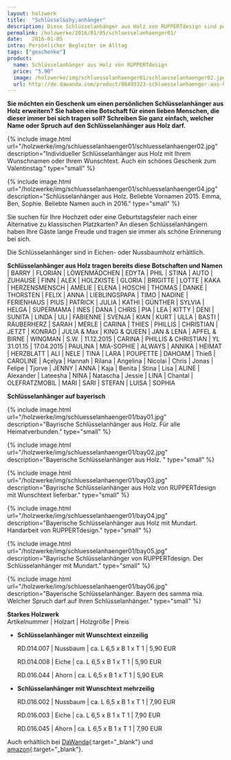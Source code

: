 ```yaml
---
layout: holzwerk
title:  "Schlüssel&shy;anhänger"
description: Diese Schlüsselanhänger aus Holz von RUPPERTdesign sind persönliche Begleiter im Alltag. Der Schlüsselanhänger kann mit einem Namen oder einem Spruch versehen werden. Auch ein tolles Geschenk zum Valentinstag. 
permalink: /holzwerke/2016/01/05/schluesselanhaenger01/
date:   2016-01-05
intro: Persönlicher Begleiter im Alltag
tags: ["geschenke"]
product:
  name: Schlüsselanhänger aus Holz von RUPPERTdesign
  price: "5.90"
  image: /holzwerke/img/schluesselanhaenger01/schluesselanhaenger02.jpg
  url: http://de.dawanda.com/product/88493323-schluesselanhaenger-aus-holz-mit-wunschnamen
---
```


**Sie möchten ein Geschenk um einen persönlichen Schlüsselanhänger aus Holz erweitern? 
Sie haben eine Botschaft für einen lieben Menschen, 
die dieser immer bei sich tragen soll? Schreiben Sie ganz einfach, 
welcher Name oder Spruch auf den Schlüsselanhänger aus Holz darf.**

{% include image.html url="/holzwerke/img/schluesselanhaenger01/schluesselanhaenger02.jpg" description="Individueller Schlüsselanhänger aus Holz mit Ihrem Wunschnamen oder Ihrem Wunschtext. Auch ein schönes Geschenk zum Valentinstag." type="small" %}

{% include image.html url="/holzwerke/img/schluesselanhaenger01/schluesselanhaenger04.jpg" description="Schlüsselanhänger aus Holz. Beliebte Vornamen 2015. Emma, Ben, Sophie. Beliebte Namen auch in 2016." type="small" %}

Sie suchen für Ihre Hochzeit oder eine Geburtstagsfeier nach einer Alternative zu klassischen Platzkarten?
An diesen Schlüsselanhängern haben Ihre Gäste lange Freude und tragen sie immer als schöne Erinnerung bei sich.


Die Schlüsselanhänger sind in Eichen- oder Nussbaumholz erhältlich.


**Schlüsselanhänger &shy;aus Holz &shy;tragen &shy;bereits &shy;diese Botschaften &shy;und Namen**
\| BARRY \| FLORIAN \| LÖWENMÄDCHEN \| EDYTA \| PHIL \| STINA \| AUTO \| ZUHAUSE \| FINN \| ALEX \| HOLZKISTE \| 
GLORIA \| BRIGITTE \| LOTTE \| KAKA \| HERZENSMENSCH \| AMELIE \| ELENA \| HOSCHI \| THOMAS \| DANKE \| THORSTEN \| 
FELIX \| ANNA \| LIEBLINGSPAPA \| TIMO \| NADINE \| FERIENHAUS \| PIUS \| PATRICK \| JULIA \| KATHI \| GÜNTHER \| SYLVIA \|
 HELGA \| SUPERMAMA \| INES \| DANA \| CHRIS \| PIA \| LEA \| KITTY \| DENI \| SUNITA \| LINDA \| ULI \| FABIENNE \| 
 SVENJA \| KIAN \| KURT \| ULLA \| BASTI \| RÄUBERHERZ \|  SARAH \| MERLE \| CARINA \| THIES \| PHILLIS \| CHRISTIAN \| 
 JETZT \| KONRAD \| JULIA & Max \| KING & QUEEN \| JAN & LENA \| APFEL & BIRNE \| WINGMAN \| S.W. \| 11.12.2015 \| CARINA \| PHILLIS & CHRISTIAN \|
 YL 31.01.15 \| 17.04.2015 \| PAULINA \| MIA-SOPHIE \| ALWAYS \| ANNIKA \| HEIMAT \| HERZBLATT \| ALI \| NELE \| TINA \| LARA \|
 POUPETTE \| DAHOAM \| Thieß \| CAROLINE \| Açelya \| Hannah \| Rilana \| Angelina \| Nicolai \| Chris \|
Jonas \| Felipe \| Tjorve \| JENNY \| ANNA \| Kaja \| Benita \| Stina \| Lisa \|
ALINE \| Alexander \| Lateesha \|  NINA \| Natascha \| Jessie \| LINA \| Chantal \| OLEFRATZMOBIL \| MARI \| SARI \| 
STEFAN \| LUISA \| SOPHIA


**Schlüsselanhänger auf bayerisch** 


{% include image.html url="/holzwerke/img/schluesselanhaenger01/bay01.jpg" description="Bayrische Schlüsselanhänger aus Holz. Für alle Heimatverbunden." type="small" %}


{% include image.html url="/holzwerke/img/schluesselanhaenger01/bay02.jpg" description="Bayerische Schlüsselanhänger aus Holz. " type="small" %}


{% include image.html url="/holzwerke/img/schluesselanhaenger01/bay03.jpg" description="Bayrische Schlüsselanhänger aus Holz von RUPPERTdesign mit Wunschtext lieferbar." type="small" %}


{% include image.html url="/holzwerke/img/schluesselanhaenger01/bay04.jpg" description="Bayerische Schlüsselanhänger aus Holz mit Mundart. Handarbeit von RUPPERTdesign." type="small" %}


{% include image.html url="/holzwerke/img/schluesselanhaenger01/bay05.jpg" description="Bayrische Schlüsselanhänger von RUPPERTdesign. Der Schlüsselanhänger mit Mundart." type="small" %}


{% include image.html url="/holzwerke/img/schluesselanhaenger01/bay06.jpg" description="Bayerische Schlüsselanhänger. Bayern des samma mia. Welcher Spruch darf auf Ihren Schlüsselanhänger." type="small" %}


**Starkes Holzwerk**   
Artikelnummer \| Holzart \| Holzgröße \| Preis

* **Schlüsselanhänger mit Wunschtext einzeilig**
     
	 
	RD.014.007  \| 	Nussbaum \| ca. L 6,5 x B 1 x T 1 \| 5,90 EUR
	
	RD.014.008  \| 	Eiche \| ca. L 6,5 x B 1 x T 1 \| 5,90 EUR
	
	RD.016.044  \| 	Ahorn \| ca. L 6,5 x B 1 x T 1 \| 5,90 EUR
	

* **Schlüsselanhänger mit Wunschtext mehrzeilig**
      
	RD.016.002  \| 	Nussbaum \| ca. L 6,5 x B 1 x T 1 \| 7,90 EUR
	
	RD.016.003  \| 	Eiche \| ca. L 6,5 x B 1 x T 1 \| 7,90 EUR
	
	RD.016.045  \| 	Ahorn \| ca. L 6,5 x B 1 x T 1 \| 7,90 EUR
	
Auch erhältlich bei [DaWanda][1]{:target="_blank"} und [amazon][2]{:target="_blank"}.
	
 [1]: http://de.dawanda.com/product/88493323-schluesselanhaenger-aus-holz-mit-wunschnamen
 
 [2]:https://www.amazon.de/s/ref=hnd_pdp_byline?_encoding=UTF8&node=9699311031&lo=image&me=A14SEUYA88KWJ3
	